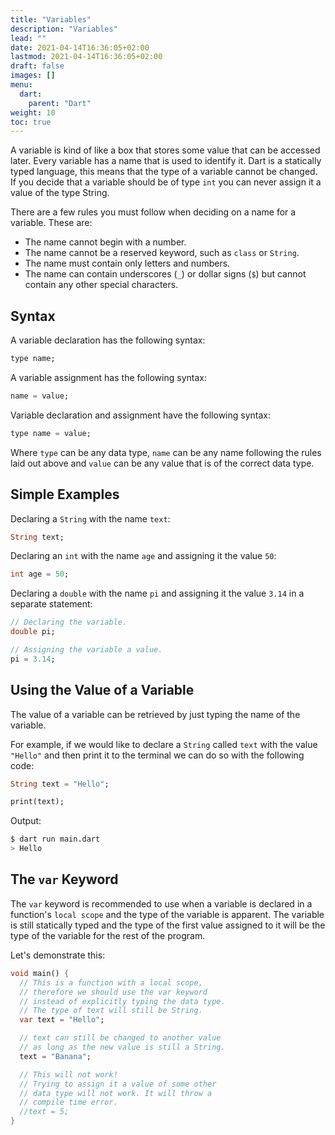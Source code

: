 ```yaml
---
title: "Variables"
description: "Variables"
lead: ""
date: 2021-04-14T16:36:05+02:00
lastmod: 2021-04-14T16:36:05+02:00
draft: false
images: []
menu: 
  dart:
    parent: "Dart"
weight: 10
toc: true
---
```


A variable is kind of like a box that stores some value that can be accessed later. Every variable has a name that is used to identify it. Dart is a statically typed language, this means that the type of a variable cannot be changed. If you decide that a variable should be of type `int` you can never assign it a value of the type String. 

There are a few rules you must follow when deciding on a name for a variable. These are:

- The name cannot begin with a number.
- The name cannot be a reserved keyword, such as `class` or `String`.
- The name must contain only letters and numbers.
- The name can contain underscores (`_`) or dollar signs (`$`) but cannot contain any other special characters.

## Syntax

A variable declaration has the following syntax:

```dart
type name;
```

A variable assignment has the following syntax:

```dart
name = value;
```

Variable declaration and assignment have the following syntax:

```dart
type name = value;
```

Where `type` can be any data type, `name` can be any name following the rules laid out above and `value` can be any value that is of the correct data type.

## Simple Examples

Declaring a `String` with the name `text`:

```dart
String text;
```

Declaring an `int` with the name `age` and assigning it the value `50`:

```dart
int age = 50;
```

Declaring a `double` with the name `pi` and assigning it the value `3.14` in a separate statement:

```dart
// Declaring the variable.
double pi;

// Assigning the variable a value.
pi = 3.14;
```

## Using the Value of a Variable

The value of a variable can be retrieved by just typing the name of the variable.

For example, if we would like to declare a `String` called `text` with the value `"Hello"` and then print it to the terminal we can do so with the following code:

```dart
String text = "Hello";

print(text);
```

Output:

```sh
$ dart run main.dart
> Hello
```

## The `var` Keyword

The `var` keyword is recommended to use when a variable is declared in a function's `local scope` and the type of the variable is apparent. The variable is still statically typed and the type of the first value assigned to it will be the type of the variable for the rest of the program.

Let's demonstrate this:

```dart
void main() {
  // This is a function with a local scope,
  // therefore we should use the var keyword
  // instead of explicitly typing the data type.
  // The type of text will still be String.
  var text = "Hello";

  // text can still be changed to another value
  // as long as the new value is still a String.
  text = "Banana";

  // This will not work!
  // Trying to assign it a value of some other 
  // data type will not work. It will throw a
  // compile time error.
  //text = 5;
}
```

